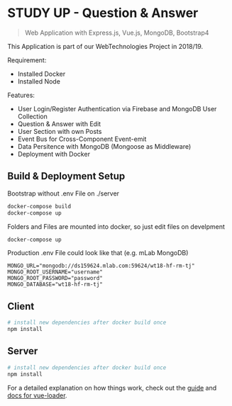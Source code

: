 # STUDY UP - Question & Answer

> Web Application with Express.js, Vue.js, MongoDB, Bootstrap4

This Application is part of our WebTechnologies Project in 2018/19.

Requirement:
- Installed Docker
- Installed Node

Features:
- User Login/Register Authentication via Firebase and MongoDB User Collection
- Question & Answer with Edit
- User Section with own Posts
- Event Bus for Cross-Component Event-emit
- Data Persitence with MongoDB (Mongoose as Middleware)
- Deployment with Docker



## Build & Deployment Setup

Bootstrap without .env File on ./server

``` bash
docker-compose build
docker-compose up
```
Folders and Files are mounted into docker, so just edit files on develpment

``` bash
docker-compose up
```
Production .env File could look like that (e.g. mLab MongoDB)

``` .env
MONGO_URL="mongodb://ds159624.mlab.com:59624/wt18-hf-rm-tj"
MONGO_ROOT_USERNAME="username"
MONGO_ROOT_PASSWORD="password"
MONGO_DATABASE="wt18-hf-rm-tj"
```
## Client
``` bash
# install new dependencies after docker build once
npm install
```

## Server
``` bash
# install new dependencies after docker build once
npm install
```
For a detailed explanation on how things work, check out the [guide](http://vuejs-templates.github.io/webpack/) and [docs for vue-loader](http://vuejs.github.io/vue-loader).

